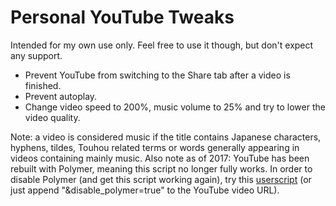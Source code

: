 # Personal YouTube Tweaks
Intended for my own use only. Feel free to use it though, but don't expect any support.
* Prevent YouTube from switching to the Share tab after a video is finished.
* Prevent autoplay.
* Change video speed to 200%, music volume to 25% and try to lower the video quality.

Note: a video is considered music if the title contains Japanese characters, hyphens, tildes, Touhou related terms or words generally appearing in videos containing mainly music.
Also note as of 2017: YouTube has been rebuilt with Polymer, meaning this script no longer fully works. In order to disable Polymer (and get this script working again), try this [userscript](https://greasyfork.org/en/scripts/35388-disable-polymer-youtube-improved) (or just append "&disable_polymer=true" to the YouTube video URL).
